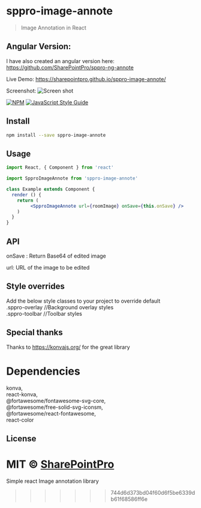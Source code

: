 # sppro-image-annote
> Image Annotation in React

## Angular Version:
I have also created an angular version here: https://github.com/SharePointPro/sppro-ng-annote

Live Demo:
https://sharepointpro.github.io/sppro-image-annote/

Screenshot:
![Screen shot](https://sharepointpro.github.io/sppro-image-annote/imageannote.PNG "Optional title")


[![NPM](https://img.shields.io/npm/v/sppro-image-annote.svg)](https://www.npmjs.com/package/sppro-image-annote) [![JavaScript Style Guide](https://img.shields.io/badge/code_style-standard-brightgreen.svg)](https://standardjs.com)

## Install

```bash
npm install --save sppro-image-annote
```

## Usage

```jsx
import React, { Component } from 'react'

import SpproImageAnnote from 'sppro-image-annote'

class Example extends Component {
  render () {
    return (
         <SpproImageAnnote url={roomImage} onSave={this.onSave} />
    )
  }
}
```

## API
onSave : Return Base64 of edited image

url: URL of the image to be edited

## Style overrides
Add the below style classes to your project to override default  
.sppro-overlay //Background overlay styles  
.sppro-toolbar //Toolbar styles  

## Special thanks
Thanks to https://konvajs.org/ for the great library

# Dependencies
   konva,  
   react-konva,  
   @fortawesome/fontawesome-svg-core,  
   @fortawesome/free-solid-svg-iconsm,  
   @fortawesome/react-fontawesome,  
   react-color  

## License

MIT © [SharePointPro](https://github.com/SharePointPro)
=======
Simple react Image annotation library
>>>>>>> 744d6d373bd04f60d6f5be6339db61f68586ff6e
